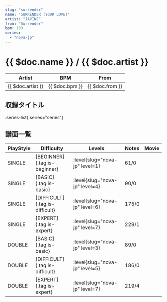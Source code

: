 ```yaml
---
slug: "surrender"
name: "SURRENDER (YOUR LOVE)"
artist: "JAVINE"
from: "Surrender"
bpm: 103
series:
  - "nova-jp"
---
```


# {{ $doc.name }} / {{ $doc.artist }}

|Artist|BPM|From|
|------|---|----|
|{{ $doc.artist }}|{{ $doc.bpm }}|{{ $doc.from }}|

## 収録タイトル

:series-list{:series="series"}

## 譜面一覧

|PlayStyle|Difficulty|Levels|Notes|Movie|
|---------|----------|------|-----|-----|
|SINGLE|[BEGINNER]{.tag.is-beginner}|<div class="field is-grouped is-grouped-multiline"> :level{slug="nova-jp" level=1}</div>|61/0||
|SINGLE|[BASIC]{.tag.is-basic}|<div class="field is-grouped is-grouped-multiline"> :level{slug="nova-jp" level=4}</div>|90/0||
|SINGLE|[DIFFICULT]{.tag.is-difficult}|<div class="field is-grouped is-grouped-multiline"> :level{slug="nova-jp" level=6}</div>|175/0||
|SINGLE|[EXPERT]{.tag.is-expert}|<div class="field is-grouped is-grouped-multiline"> :level{slug="nova-jp" level=7}</div>|229/1||
|DOUBLE|[BASIC]{.tag.is-basic}|<div class="field is-grouped is-grouped-multiline"> :level{slug="nova-jp" level=3}</div>|89/0||
|DOUBLE|[DIFFICULT]{.tag.is-difficult}|<div class="field is-grouped is-grouped-multiline"> :level{slug="nova-jp" level=5}</div>|186/0||
|DOUBLE|[EXPERT]{.tag.is-expert}|<div class="field is-grouped is-grouped-multiline"> :level{slug="nova-jp" level=7}</div>|219/4||
